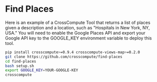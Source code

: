 # Find Places

Here is an example of a CrossCompute Tool that returns a list of places given a description and a location, such as "Hospitals in New York, NY, USA." You will need to enable the Google Places API and export your Google API key to the GOOGLE_KEY environment variable to deploy this tool.

```bash
pip install crosscompute>=0.9.4 crosscompute-views-map>=0.2.0
git clone https://github.com/crosscompute/find-places
cd find-places
bash setup.sh
export GOOGLE_KEY=YOUR-GOOGLE-KEY
crosscompute
```
